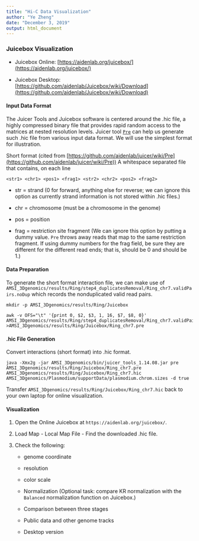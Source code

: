 ```yaml
---
title: "Hi-C Data Visualization"
author: "Ye Zheng"
date: "December 3, 2019"
output: html_document
---
```


### Juicebox Visualization

- Juicebox Online: [https://aidenlab.org/juicebox/](https://aidenlab.org/juicebox/)

- Juicebox Desktop: [https://github.com/aidenlab/Juicebox/wiki/Download](https://github.com/aidenlab/Juicebox/wiki/Download)


#### Input Data Format

The Juicer Tools and Juicebox software is centered around the .hic file, a highly compressed binary file that provides rapid random access to the matrices at nested resolution levels. Juicer tool [`Pre`](https://github.com/aidenlab/juicer/wiki/Pre) can help us generate such .hic file from various input data format. We will use the simplest format for illustration.


Short format (cited from [https://github.com/aidenlab/juicer/wiki/Pre](https://github.com/aidenlab/juicer/wiki/Pre))
A whitespace separated file that contains, on each line
```
<str1> <chr1> <pos1> <frag1> <str2> <chr2> <pos2> <frag2>
```
- str = strand (0 for forward, anything else for reverse; we can ignore this option as currently strand information is not stored within .hic files.)

- chr = chromosome (must be a chromosome in the genome)

- pos = position

- frag = restriction site fragment (We can ignore this option by putting a dummy value. `Pre` throws away reads that map to the same restriction fragment. If using dummy numbers for the frag field, be sure they are different for the different read ends; that is, <frag1> should be 0 and <frag2> should be 1.)


#### Data Preparation
To generate the short format interaction file, we can make use of `AMSI_3Dgenomics/results/Ring/step4_duplicatesRemoval/Ring_chr7.validPairs.noDup` which records the nonduplicated valid read pairs. 

```
mkdir -p AMSI_3Dgenomics/results/Ring/Juicebox

awk -v OFS="\t" '{print 0, $2, $3, 1, 16, $7, $8, 0}' AMSI_3Dgenomics/results/Ring/step4_duplicatesRemoval/Ring_chr7.validPairs.noDup >AMSI_3Dgenomics/results/Ring/Juicebox/Ring_chr7.pre
```

#### .hic File Generation

Convert interactions (short format) into .hic format.

```
java -Xmx2g -jar AMSI_3Dgenomics/bin/juicer_tools_1.14.08.jar pre AMSI_3Dgenomics/results/Ring/Juicebox/Ring_chr7.pre AMSI_3Dgenomics/results/Ring/Juicebox/Ring_chr7.hic AMSI_3Dgenomics/Plasmodium/supportData/plasmodium.chrom.sizes -d true
```

Transfer `AMSI_3Dgenomics/results/Ring/Juicebox/Ring_chr7.hic` back to your own laptop for online visualization.

#### Visualization

1. Open the Online Juicebox at `https://aidenlab.org/juicebox/`.

2. Load Map - Local Map File - Find the downloaded .hic file.

3. Check the following:

    - genome coordinate

    - resolution

    - color scale

    - Normalization (Optional task: compare KR normalization with the `Balanced` normalization function on Juicebox.)

    - Comparison between three stages

    - Public data and other genome tracks

    - Desktop version
